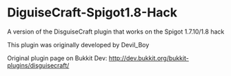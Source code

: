 DiguiseCraft-Spigot1.8-Hack
===========================

A version of the DisguiseCraft plugin that works on the Spigot 1.7.10/1.8 hack

This plugin was originally developed by Devil_Boy

Original plugin page on Bukkit Dev:
http://dev.bukkit.org/bukkit-plugins/disguisecraft/